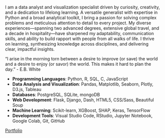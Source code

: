I am a data analyst and visualization specialist driven by curiosity, creativity, and a dedication to lifelong learning. A versatile generalist with expertise in Python and a broad analytical toolkit, I bring a passion for solving complex problems and meticulous attention to detail to every project. My diverse experiences—spanning two advanced degrees, extensive global travel, and a decade in hospitality—have sharpened my adaptability, communication skills, and ability to build rapport with people from all walks of life. I thrive on learning, synthesizing knowledge across disciplines, and delivering clear, impactful insights.

“I arise in the morning torn between a desire to improve (or save) the world and a desire to enjoy (or savor) the world. This makes it hard to plan the day.” - E.B. White

- **Programming Languages**: Python, R, SQL, C, JavaScript
- **Data Analysis and Visualization**: Pandas, Matplotlib, Seaborn, Plotly, D3.js, Tableau
- **Databases**: PostgreSQL, SQLite, mongoDB
- **Web Development**: Flask, Django, Dash, HTML5, CSS/Sass, Beautiful Soup
- **Machine Learning**: Scikit-learn, XGBoost, SHAP, Keras, TensorFlow
- **Development Tools**: Visual Studio Code, RStudio, Jupyter Notebook, Google Colab, Git, GitHub

<a href="https://johbry17.github.io/portfolio/index.html" target="_blank">Portfolio</a>


<!--
**johbry17/johbry17** is a ✨ _special_ ✨ repository because its `README.md` (this file) appears on your GitHub profile.

Here are some ideas to get you started:

- 🔭 I’m currently working on ...
- 🌱 I’m currently learning ...
- 👯 I’m looking to collaborate on ...
- 🤔 I’m looking for help with ...
- 💬 Ask me about ...
- 📫 How to reach me: ...
- 😄 Pronouns: ...
- ⚡ Fun fact: ...
-->
